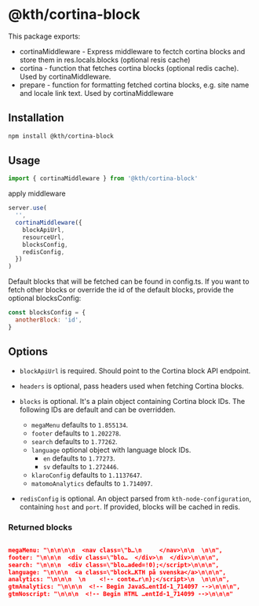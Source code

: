 # @kth/cortina-block

This package exports:

- cortinaMiddleware - Express middleware to fectch cortina blocks and store them in res.locals.blocks (optional resis cache)
- cortina - function that fetches cortina blocks (optional redis cache). Used by cortinaMiddleware.
- prepare - function for formatting fetched cortina blocks, e.g. site name and locale link text. Used by cortinaMiddleware

## Installation

```bash
npm install @kth/cortina-block
```

## Usage

```javascript
import { cortinaMiddleware } from '@kth/cortina-block'
```

apply middleware

```javascript
server.use(
  '',
  cortinaMiddleware({
    blockApiUrl,
    resourceUrl,
    blocksConfig,
    redisConfig,
  })
)
```

Default blocks that will be fetched can be found in config.ts. If you want to fetch other blocks or override the id of the default blocks, provide the optional blocksConfig:

```javascript
const blocksConfig = {
  anotherBlock: 'id',
}
```

## Options

- `blockApiUrl` is required. Should point to the Cortina block API endpoint.
- `headers` is optional, pass headers used when fetching Cortina blocks.
- `blocks` is optional. It's a plain object containing Cortina block IDs. The
  following IDs are default and can be overridden.

  - `megaMenu` defaults to `1.855134`.
  - `footer` defaults to `1.202278`.
  - `search` defaults to `1.77262`.
  - `language` optional object with language block IDs.
    - `en` defaults to `1.77273`.
    - `sv` defaults to `1.272446`.
  - `klaroConfig` defaults to `1.1137647`.
  - `matomoAnalytics` defaults to `1.714097`.

- `redisConfig` is optional. An object parsed from `kth-node-configuration`, containing `host` and `port`. If provided, blocks will be cached in redis.

### Returned blocks

```json

megaMenu: "\n\n\n\n  <nav class=\"b…\n     </nav>\n\n  \n\n",
footer: "\n\n\n  <div class=\"blo…  </div>\n  </div>\n\n\n",
search: "\n\n\n  <div class=\"blo…aded=!0);</script>\n\n\n",
language: "\n\n\n  <a class=\"block…KTH på svenska</a>\n\n\n",
analytics: "\n\n\n  \n    <!-- conte…r\n};</script>\n  \n\n\n",
gtmAnalytics: "\n\n\n  <!-- Begin JavaS…entId-1_714097 -->\n\n\n",
gtmNoscript: "\n\n\n  <!-- Begin HTML …entId-1_714099 -->\n\n\n"
```
